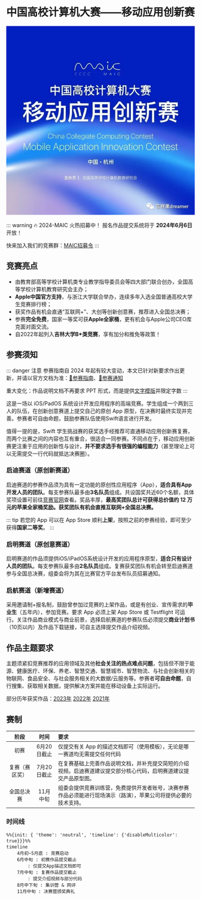 # 中国高校计算机大赛——移动应用创新赛

![移动应用创新赛](maic.webp)

::: warning 🔥 2024-MAIC 火热招募中！
报名作品提交系统将于 **2024年6月6日** 开放！

快来加入我们的竞赛群：[MAIC招募令](/competitions/maic/recruitment#%F0%9F%94%A5-%E5%8A%A0%E5%85%A52024-maic%E7%AB%9E%E8%B5%9B%E7%BE%A4)
:::
## 竞赛亮点

- 由教育部高等学校计算机类专业教学指导委员会等四大部门联合创办，全国高等学校计算机教育研究会主办；
- **Apple中国官方支持**，与浙江大学联合举办，连续多年入选全国普通高校大学生竞赛排行榜；
- 获奖作品有机会直通“互联网+”、大创等创新创意赛，推荐进入全国总决赛；
- 参赛**完全免费**，国家一等奖可获**Apple全家桶**，更有机会与Apple公司CEO库克面对面交流。
- 自2022年起列入**吉林大学B*类竞赛**，享有加分和推免等政策！

## 参赛须知

::: danger 注意
参赛指南自 2024 年起有较大变动，本文已针对新要求作出更新，并请以官方文档为准：[🔗参赛指南](http://www.appcontest.net/details/entryGuide)、[🔗参赛通知](https://mp.weixin.qq.com/s/lxU5EA_OYr_zvht_UTTvmQ)

重大变化：作品说明文档不再要求 PPT 形式，而是提供[文字模版](https://oss.moocollege.com/24402/edit/eqCMRHZr_1717036700538.docx)并限定字数
::: 

这是一场以 iOS/PadOS 系统设计开发应用程序的高端竞赛。学生组成一个两到三人的队伍，在创新创意赛道上提交自己的原创 App 原型，在决赛时最终实现并完善。参赛者可自由命题，鼓励参赛队伍使用Swift语言进行开发。

值得一提的是，Swift 学生挑战赛的获奖选手经推荐可直通移动应用创新赛复赛，而两个比赛之间的内容也互有重合，很适合一同参赛。不同点在于，移动应用创新赛更注重于应用的创新性与设计，**并不要求选手有很强的编程能力**（甚至理论上可以无需提交一行代码就抵达决赛圈）。

### 启迪赛道（原创新赛道）
启迪赛道的参赛作品须为具有一定功能的原创性应用程序（App），**适合具有App开发人员的团队**。每支参赛队最多由**3名队员**组成。共设国奖共近60个名额，具体奖项设置可前往[竞赛官网](http://www.appcontest.net/details/entryGuide)查看。奖品丰厚，**最高奖团队总计可获得总价值约 12 万元的苹果全家桶奖励。获奖团队有机会直推互联网+全国总决赛。**

::: tip
若您的 App 可以在 App Store 顺利**上架**，按照之前的参赛经验，即可至少获得**国家二等奖**。
::: 

### 启明赛道（原创意赛道）

启明赛道的作品须提供iOS/iPadOS系统设计开发的应用程序原型，**适合只有设计人员的团队**。每支参赛队最多由**2名队员**组成。复赛获奖团队有机会转至启迪赛道参与全国总决赛，组委会将为其在比赛官方平台发布队员招募通知。

### 启航赛道（新增赛道）

采用邀请制+报名制，鼓励曾参加过竞赛的上架作品，或是有创业、宣传需求的**毕业生**（五年内），参加竞赛。要求 App 必须上架 App Store 或 Testflight 可运行。关注作品商业模式与商业前景，选择启航赛道的参赛队伍必须提交**商业计划书**（10页以内）及作品下载链接，可自主选择提交作品介绍视频。

## 作品主题要求

主题须紧扣竞赛推荐的应用领域及其他**社会关注的热点难点问题**，包括但不限于能源、健康医疗、环保、养老、智慧交通、智慧城市、智慧物流、与社会创新相关的物联网、食品安全、与社会服务相关的大数据/云服务等。参赛者**可自由命题**，自行搜集、获取相关数据，提供解决方案并能在移动设备上实际运行。

部分历年获奖作品：[2023年](https://sspai.com/post/82738) [2022年](https://sspai.com/post/75611) [2021年](https://sspai.com/post/70453)

## 赛制

[//]: # (TODO: 之后尝试使用element plus时间线替代)

|   阶段    |   时间    | 要求                                                          |
|:-------:|:-------:|:------------------------------------------------------------|
|   初赛    | 6月20日截止 | 仅提交有关 App 的描述文档即可（使用模板），无论是哪一赛道均无需提交任何代码                    |
| 复赛（赛区奖） | 7月20日截止 | 在复赛基础上完善作品说明文档，并补充提交简短的介绍视频。启迪赛道建议提交部分核心代码，启明赛道建议提交产品原型图。   |
|  全国总决赛  |  11月中旬  | 组委会提供竞赛训练营，免费提供开发者账号，决赛参赛作品必须能进行现场演示（路演），苹果公司将提供必要的技术支持。    |

### 时间线

```mermaid
%%{init: { 'theme': 'neutral', 'timeline': {'disableMulticolor': true}}}%%
timeline
    4月初~5月底 : 竞赛启动
    6月中旬 : 初赛作品提交截止
        : 仅提交App描述文档即可
    7月中旬 : 复赛作品提交截止
        : 提交介绍视频与部分代码
    8月中下旬 : 集训营 & 网评
    11月中旬 : 决赛暨颁奖典礼
```


